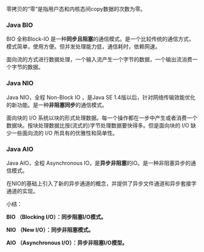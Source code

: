 零拷贝的“零”是指用户态和内核态间copy数据的次数为零。







### Java BIO

BIO 全称Block-IO 是一种**同步且阻塞**的通信模式。是一个比较传统的通信方式，模式简单，使用方便。但并发处理能力低，通信耗时，依赖网速。

面向流的方式进行数据处理，一个输入流产生一个字节的数据，一个输出流消费一个字节的数据。

### Java NIO

Java NIO，全程 Non-Block IO ，是Java SE 1.4版以后，针对网络传输效能优化的新功能。是一种**非阻塞同步**的通信模式。

面向块的 I/O 系统以块的形式处理数据。每一个操作都在一步中产生或者消费一个数据块。按块处理数据比按(流式的)字节处理数据要快得多。但是面向块的 I/O 缺少一些面向流的 I/O 所具有的优雅性和简单性。



### Java AIO

Java AIO，全程 Asynchronous IO，是**异步非阻塞**的IO。是一种非阻塞异步的通信模式。

在NIO的基础上引入了新的异步通道的概念，并提供了异步文件通道和异步套接字通道的实现。



小结：

**BIO （Blocking I/O）：同步阻塞I/O模式。**

**NIO （New I/O）：同步非阻塞模式。**

**AIO （Asynchronous I/O）：异步非阻塞I/O模型。**



















































































































